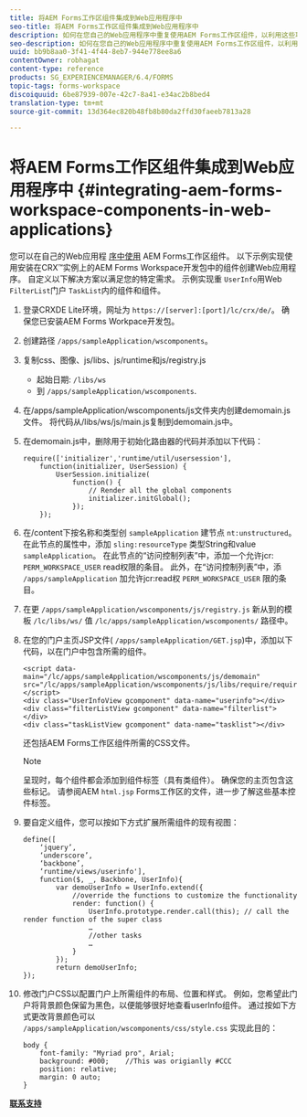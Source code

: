```yaml
---
title: 将AEM Forms工作区组件集成到Web应用程序中
seo-title: 将AEM Forms工作区组件集成到Web应用程序中
description: 如何在您自己的Web应用程序中重复使用AEM Forms工作区组件，以利用这些功能并提供紧密集成。
seo-description: 如何在您自己的Web应用程序中重复使用AEM Forms工作区组件，以利用这些功能并提供紧密集成。
uuid: bb9b8aa0-3f41-4f44-8eb7-944e778ee8a6
contentOwner: robhagat
content-type: reference
products: SG_EXPERIENCEMANAGER/6.4/FORMS
topic-tags: forms-workspace
discoiquuid: 6be87939-007e-42c7-8a41-e34ac2b8bed4
translation-type: tm+mt
source-git-commit: 13d364ec820b48fb8b80da2ffd30faeeb7813a28

---
```



# 将AEM Forms工作区组件集成到Web应用程序中 {#integrating-aem-forms-workspace-components-in-web-applications}

您可以在自己的Web应用程 [序中使用](/help/forms/using/description-reusable-components.md) AEM Forms工作区组件。 以下示例实现使用安装在CRX™实例上的AEM Forms Workspace开发包中的组件创建Web应用程序。 自定义以下解决方案以满足您的特定需求。 示例实现重 `UserInfo`用Web `FilterList`门户 `TaskList`内的组件和组件。

1. 登录CRXDE Lite环境，网址为 `https://[server]:[port]/lc/crx/de/`。 确保您已安装AEM Forms Workpace开发包。
1. 创建路径 `/apps/sampleApplication/wscomponents`。
1. 复制css、图像、js/libs、js/runtime和js/registry.js

   * 起始日期: `/libs/ws`
   * 到 `/apps/sampleApplication/wscomponents`.

1. 在/apps/sampleApplication/wscomponents/js文件夹内创建demomain.js文件。 将代码从/libs/ws/js/main.js复制到demomain.js中。
1. 在demomain.js中，删除用于初始化路由器的代码并添加以下代码：

   ```
   require(['initializer','runtime/util/usersession'], 
       function(initializer, UserSession) { 
           UserSession.initialize( 
               function() { 
                   // Render all the global components
                   initializer.initGlobal();  
               }); 
       });
   ```

1. 在/content下按名称和类型创 `sampleApplication` 建节点 `nt:unstructured`。 在此节点的属性中，添加 `sling:resourceType` 类型String和value `sampleApplication`。 在此节点的“访问控制列表”中，添加一个允许jcr: `PERM_WORKSPACE_USER` read权限的条目。 此外，在“访问控制列表”中，添 `/apps/sampleApplication` 加允许jcr:read权 `PERM_WORKSPACE_USER` 限的条目。
1. 在更 `/apps/sampleApplication/wscomponents/js/registry.js` 新从到的模板 `/lc/libs/ws/` 值 `/lc/apps/sampleApplication/wscomponents/` 路径中。
1. 在您的门户主页JSP文件( `/apps/sampleApplication/GET.jsp`)中，添加以下代码，以在门户中包含所需的组件。

   ```as3
   <script data-main="/lc/apps/sampleApplication/wscomponents/js/demomain" src="/lc/apps/sampleApplication/wscomponents/js/libs/require/require.js"></script>
   <div class="UserInfoView gcomponent" data-name="userinfo"></div> 
   <div class="filterListView gcomponent" data-name="filterlist"></div> 
   <div class="taskListView gcomponent" data-name="tasklist"></div> 
   ```

   还包括AEM Forms工作区组件所需的CSS文件。

   >[!NOTE]
   >
   >呈现时，每个组件都会添加到组件标签（具有类组件）。 确保您的主页包含这些标记。 请参阅AEM `html.jsp` Forms工作区的文件，进一步了解这些基本控件标签。

1. 要自定义组件，您可以按如下方式扩展所需组件的现有视图：

   ```as3
   define([ 
       ‘jquery’, 
       ‘underscore’, 
       ‘backbone’, 
       ‘runtime/views/userinfo'],
       function($, _, Backbone, UserInfo){ 
           var demoUserInfo = UserInfo.extend({ 
               //override the functions to customize the functionality 
               render: function() { 
                   UserInfo.prototype.render.call(this); // call the render function of the super class 
                   … 
                   //other tasks 
                   … 
               } 
           }); 
           return demoUserInfo; 
   });
   ```

1. 修改门户CSS以配置门户上所需组件的布局、位置和样式。 例如，您希望此门户将背景颜色保留为黑色，以便能够很好地查看userInfo组件。 通过按如下方式更改背景颜色可以 `/apps/sampleApplication/wscomponents/css/style.css` 实现此目的：

   ```as3
   body {
       font-family: "Myriad pro", Arial;
       background: #000;    //This was origianlly #CCC    
       position: relative;
       margin: 0 auto;
   }
   ```

**[联系支持](https://www.adobe.com/account/sign-in.supportportal.html)**
